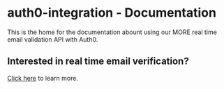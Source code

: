 # auth0-integration - Documentation

This is the home for the documentation abount using our MORE real time email validation API with Auth0.

Interested in real time email verification?
-------------------------------------------
[Click here](http://www.emailhippo.com) to learn more.
